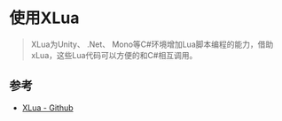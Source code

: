 # 使用XLua

> XLua为Unity、 .Net、 Mono等C#环境增加Lua脚本编程的能力，借助xLua，这些Lua代码可以方便的和C#相互调用。

## 参考
- [XLua - Github](https://github.com/Tencent/xLua)

